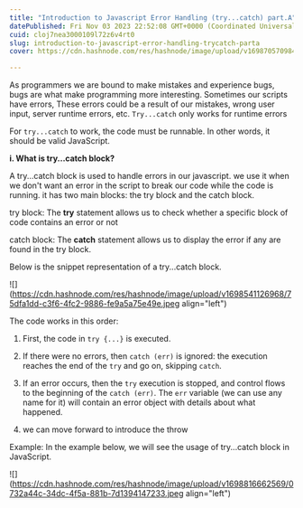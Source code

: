 ```yaml
---
title: "Introduction to Javascript Error Handling (try...catch) part.A"
datePublished: Fri Nov 03 2023 22:52:08 GMT+0000 (Coordinated Universal Time)
cuid: cloj7nea3000109l72z6v4rt0
slug: introduction-to-javascript-error-handling-trycatch-parta
cover: https://cdn.hashnode.com/res/hashnode/image/upload/v1698705709840/2682bb4e-b802-4779-bd12-e2af492d4565.jpeg

---
```


As programmers we are bound to make mistakes and experience bugs, bugs are what make programming more interesting. Sometimes our scripts have errors, These errors could be a result of our mistakes, wrong user input, server runtime errors, etc. `Try...catch` only works for runtime errors

For `try...catch` to work, the code must be runnable. In other words, it should be valid JavaScript.

**i. What is try...catch block?**

A try...catch block is used to handle errors in our javascript. we use it when we don't want an error in the script to break our code while the code is running. it has two main blocks: the try block and the catch block.

try block: The **try** statement allows us to check whether a specific block of code contains an error or not

catch block: The **catch** statement allows us to display the error if any are found in the try block.

Below is the snippet representation of a try...catch block.

![](https://cdn.hashnode.com/res/hashnode/image/upload/v1698541126968/75dfa1dd-c3f6-4fc2-9886-fe9a5a75e49e.jpeg align="left")

The code works in this order:

1. First, the code in `try {...}` is executed.
    
2. If there were no errors, then `catch (err)` is ignored: the execution reaches the end of the `try` and go on, skipping `catch`.
    
3. If an error occurs, then the `try` execution is stopped, and control flows to the beginning of the `catch (err)`. The `err` variable (we can use any name for it) will contain an error object with details about what happened.
    
4. we can move forward to introduce the throw
    

Example: In the example below, we will see the usage of try...catch block in JavaScript.

![](https://cdn.hashnode.com/res/hashnode/image/upload/v1698816662569/0732a44c-34dc-4f5a-881b-7d1394147233.jpeg align="left")